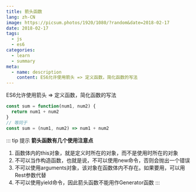 ```yaml
---
title: 箭头函数
lang: zh-CN
image: https://picsum.photos/1920/1080/?random&date=2018-02-17
date: 2018-02-17
tags:
  - js
  - es6
categories:
  - learn
  - summary
meta:
  - name: description
    content: ES6允许使用箭头 => 定义函数，简化函数的写法
--- 
```


ES6允许使用箭头 => 定义函数，简化函数的写法

<!-- more -->

``` js
const sum = function(num1, num2) {
  return num1 + num2
}
// 等同于
const sum = (num1, num2) => num1 + num2
```

::: tip 提示
**箭头函数有几个使用注意点**

1. 函数体内的this对象，就是定义时所在的对象，而不是使用时所在的对象
2. 不可以当作构造函数，也就是说，不可以使用new命令，否则会抛出一个错误
3. 不可以使用arguments对象，该对象在函数体内不存在。如果要用，可以用Rest参数代替
4. 不可以使用yield命令，因此箭头函数不能用作Generator函数
:::
